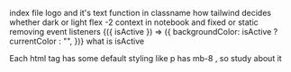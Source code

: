 
index file 
logo and it's text
function in classname
how tailwind decides whether dark or light 
flex -2 
context in notebook and fixed or static
removing event listeners 
{({ isActive }) => ({
                  backgroundColor: isActive ? currentColor : "",
})} what is isActive

Each html tag has some default styling like p has mb-8 , so study about it